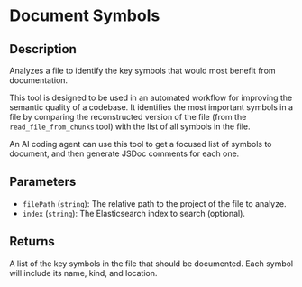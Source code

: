 # Document Symbols

## Description

Analyzes a file to identify the key symbols that would most benefit from documentation.

This tool is designed to be used in an automated workflow for improving the semantic quality of a codebase. It identifies the most important symbols in a file by comparing the reconstructed version of the file (from the `read_file_from_chunks` tool) with the list of all symbols in the file.

An AI coding agent can use this tool to get a focused list of symbols to document, and then generate JSDoc comments for each one.

## Parameters

- `filePath` (`string`): The relative path to the project of the file to analyze.
- `index` (`string`): The Elasticsearch index to search (optional).

## Returns

A list of the key symbols in the file that should be documented. Each symbol will include its name, kind, and location.
